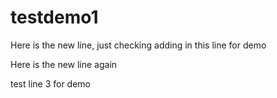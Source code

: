 # testdemo1

Here is the new line, just checking adding in this line for demo   

Here is the new line again

test line 3 for demo